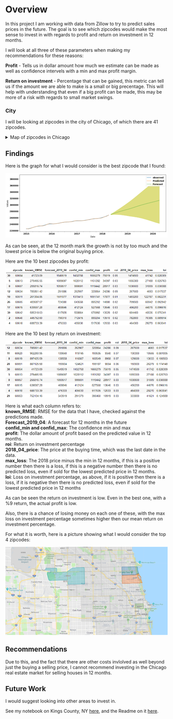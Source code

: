 # Overview  

In this project I am working with data from Zillow to try to predict sales prices in the future. The goal is to see which zipcodes would make the most sense to invest in with regards to profit and return on investment in 12 months.  

I will look at all three of these parameters when making my recommendations for these reasons: 
  
**Profit** - Tells us in dollar amount how much we estimate can be made as well as confidence intervels with a min and max profit margin.  
  
**Return on investment** - Percentage that can be gained, this metric can tell us if the amount we are able to make is a small or big precentage. This will help with understanding that even if a big profit can be made, this may be more of a risk with regards to small market swings. 

  
### City  

I will be looking at zipcodes in the city of Chicago, of which there are 41 zipcodes.   

<details><summary>Map of zipcodes in Chicago</summary>
<img src='Chicago_zipcodes.png'>
</details>

## Findings

Here is the graph for what I would consider is the best zipcode that I found:

<img src='Chicago_best.png'>

As can be seen, at the 12 month mark the growth is not by too much and the lowest price is below the original buying price.

Here are the 10 best zipcodes by profit:

<img src='Chicago_profit.png'>

Here are the 10 best by return on investment:

<img src='Chicago_roi.png'>

Here is what each column refers to:  
**known_RMSE**: RMSE for the data that I have, checked against the predictions made.  
**Forecast_2019_04**: A forecast for 12 months in the future  
**confid_min and confid_max**: The confidence min and max  
**profit**: The dollar amount of profit based on the predicted value in 12 months.  
**roi**: Return on investment percentage  
**2018_04_price**: The price at the buying time, which was the last date in the data.  
**max_loss**: The 2018 price minus the min in 12 months, if this is a positive number then there is a loss, if this is a negative number then there is no predicted loss, even if sold for the lowest predicted price in 12 months.  
**loi**: Loss on investment percentage, as above, if it is positive then there is a loss, if it is negative then there is no predicted loss, even if sold for the lowest predicted price in 12 months  

As can be seen the return on investment is low. Even in the best one, with a %9 return, the actual profit is low.  

Also, there is a chance of losing money on each one of these, with the max loss on investment percentage sometimes higher then our mean return on investment percentage.

For what it is worth, here is a picture showing what I would consider the top 4 zipcodes:

<img src='5_best.png'>

## Recommendations

Due to this, and the fact that there are other costs invlolved as well beyond just the buying a selling price, I cannot recommend investing in the Chicago real estate market for selling houses in 12 months.  


## Future Work

I would suggest looking into other areas to invest in.

See my notebook on Kings County, NY [here](Brooklyn.ipynb), and the Readme on it [here](Brooklyn.md).